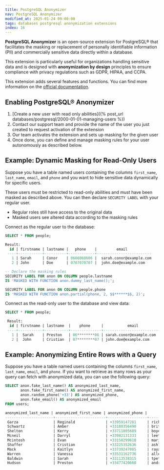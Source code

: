 ```yaml
---
title: PostgreSQL Anonymizer
nav: PostgreSQL Anonymizer
modified_at: 2025-01-24 09:00:00
tags: databases postgresql anonymization extensions
index: 16
---
```


**PostgreSQL Anonymizer** is an open-source extension for PostgreSQL® that facilitates the masking or replacement of personally identifiable information (PII) and commercially sensitive data directly within a database.

This extension is particularly useful for organizations handling sensitive data and is designed with **anonymization by design** principles to ensure compliance with privacy regulations such as GDPR, HIPAA, and CCPA.

This extension adds several features and functions. You can find more information on the [official documentation](https://postgresql-anonymizer.readthedocs.io/en/stable/).

## Enabling PostgreSQL® Anonymizer

1. [Create a new user with read only abilities]({% post_url databases/postgresql/2000-01-01-managing-users %})
2. Contact our support team and provide the name of the user you just created to request activation of the extension
3. Our team activates the extension and sets up masking for the given user
4. Once done, you can define and manage masking rules for your user autonomously as described below.

## Example: Dynamic Masking for Read-Only Users

Suppose you have a table named users containing the columns `first_name`, `last_name`, `email`, and `phone` and you want to hide sensitive data dynamically for specific users.

These users must be restricted to read-only abilities and must have been masked as described above. You can then declare `SECURITY LABEL` with your regular user.

* Regular roles still have access to the original data
* Masked users see altered data according to the masking rules

Connect as the regular user to the database:

```sql
SELECT * FROM people;

Result:
  id | firstname | lastname |   phone    |         email
 ----+-----------+----------+------------+-------------------------
   1 | Sarah     | Conor    | 0606060606 |  sarah.conor@example.com
   2 | John      | Doe      | 0707070707 |  john.doe@example.com

-- Declare the masking rules
SECURITY LABEL FOR anon ON COLUMN people.lastname
IS 'MASKED WITH FUNCTION anon.dummy_last_name();';

SECURITY LABEL FOR anon ON COLUMN people.phone
IS 'MASKED WITH FUNCTION anon.partial(phone, 2, $$******$$, 2)';
```

Connect as the read-only user to the database and view data:

```sql
SELECT * FROM people;

 Result:
  id | firstname | lastname  |    phone     |           email
 ----+-----------+-----------+--------------+----------------------------
   1 |  Sarah    | Preston   | 06********06 | sarah.conor@example.com
   2 |  John     | Cristian  | 07********07 | john.doe@example.com
```

## Example: Anonymizing Entire Rows with a Query

Suppose you have a table named users containing the columns `first_name`, `last_name`, `email`, and `phone`. If you want to retrieve as many rows as your query can fetch with anonymized data, you can use the following query:

```sql
SELECT anon.fake_last_name() AS anonymized_last_name,
       anon.fake_first_name() AS anonymized_first_name,
       anon.random_phone('+33') AS anonymized_phone,
       anon.fake_email() AS anonymized_email
FROM users;

anonymized_last_name | anonymized_first_name | anonymized_phone |      anonymized_email
----------------------+-----------------------+------------------+-----------------------------
 Garza                | Reginald              | +33959147281     | richardsmall@example.org
 Schwartz             | Amber                 | +33180356490     | brittanystewart@example.net
 Shelton              | Kerry                 | +33711805689     | boyerkrystal@example.com
 Mcneil               | Darryl                | +33982131333     | leethomas@example.net
 Mcintosh             | Evan                  | +33158299618     | mariahpatrick@example.org
 Shaffer              | Cristian              | +33225352636     | ashley66@example.org
 Mack                 | Kaitlyn               | +33739247085     | rayamanda@example.net
 Warren               | Vanessa               | +33531162736     | allen06@example.com
 Baldwin              | Sarah                 | +33113538315     | tpeterson@example.net
 Hudson               | Preston               | +33477420668     | andreaortiz@example.com
```
